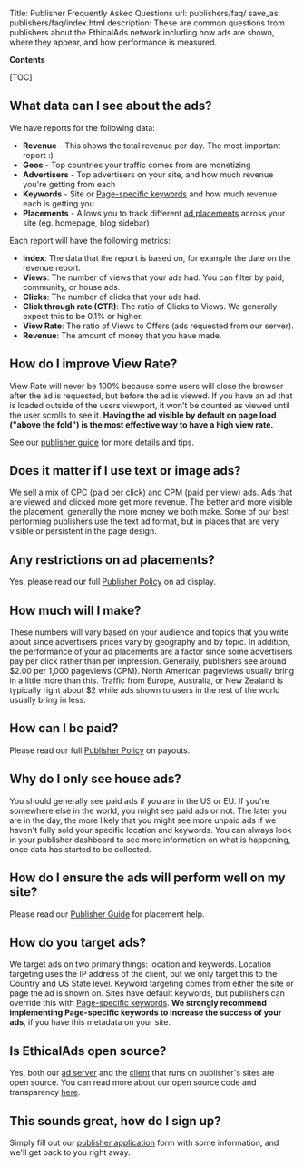 Title: Publisher Frequently Asked Questions
url: publishers/faq/
save_as: publishers/faq/index.html
description: These are common questions from publishers about the EthicalAds network including how ads are shown, where they appear, and how performance is measured.

**Contents**

[TOC]

## What data can I see about the ads?

We have reports for the following data:

* **Revenue** - This shows the total revenue per day. The most important report :)
* **Geos** - Top countries your traffic comes from are monetizing
* **Advertisers** - Top advertisers on your site, and how much revenue you're getting from each
* **Keywords** - Site or [Page-specific keywords](https://ethical-ad-client.readthedocs.io/en/latest/#page-specific-keywords) and how much revenue each is getting you
* **Placements** - Allows you to track different [ad placements](https://ethical-ad-client.readthedocs.io/en/latest/#ad-placement-reporting) across your site (eg. homepage, blog sidebar)

Each report will have the following metrics:

* **Index**: The data that the report is based on, for example the date on the revenue report.
* **Views**: The number of views that your ads had. You can filter by paid, community, or house ads.
* **Clicks**: The number of clicks that your ads had.
* **Click through rate (CTR)**: The ratio of Clicks to Views. We generally expect this to be 0.1% or higher.
* **View Rate**: The ratio of Views to Offers (ads requested from our server).
* **Revenue**: The amount of money that you have made.

## How do I improve View Rate?

View Rate will never be 100% because some users will close the browser after the ad is requested,
but before the ad is viewed.
If you have an ad that is loaded outside of the users viewport,
it won't be counted as viewed until the user scrolls to see it.
**Having the ad visible by default on page load ("above the fold") is the most effective way to have a high view rate.**

See our [publisher guide]({filename}learning-hub/publisher-guide.md) for more details and tips.


## Does it matter if I use text or image ads?

We sell a mix of CPC (paid per click) and CPM (paid per view) ads.
Ads that are viewed and clicked more get more revenue.
The better and more visible the placement, generally the more money we both make.
Some of our best performing publishers use the text ad format,
but in places that are very visible or persistent in the page design.


## Any restrictions on ad placements?

Yes, please read our full [Publisher Policy](/publisher-policy/#ad-display) on ad display.


## How much will I make?

These numbers will vary based on your audience and topics that you write about
since advertisers prices vary by geography and by topic.
In addition, the performance of your ad placements are a factor
since some advertisers pay per click rather than per impression.
Generally, publishers see around $2.00 per 1,000 pageviews (CPM).
North American pageviews usually bring in a little more than this.
Traffic from Europe, Australia, or New Zealand is typically right about $2
while ads shown to users in the rest of the world usually bring in less.


## How can I be paid?

Please read our full [Publisher Policy](/publisher-policy/#payouts) on payouts.


## Why do I only see house ads?

You should generally see paid ads if you are in the US or EU.
If you're somewhere else in the world,
you might see paid ads or not.
The later you are in the day,
the more likely that you might see more unpaid ads if we haven't fully sold your specific location and keywords.
You can always look in your publisher dashboard to see more information on what is happening, once data has started to be collected.

## How do I ensure the ads will perform well on my site?

Please read our [Publisher Guide](/publisher-guide) for placement help.


## How do you target ads?

We target ads on two primary things: location and keywords.
Location targeting uses the IP address of the client,
but we only target this to the Country and US State level.
Keyword targeting comes from either the site or page the ad is shown on.
Sites have default keywords,
but publishers can override this with [Page-specific keywords](https://ethical-ad-client.readthedocs.io/en/latest/#page-specific-keywords).
**We strongly recommend implementing Page-specific keywords to increase the success of your ads**,
if you have this metadata on your site.


## Is EthicalAds open source?

Yes, both our [ad server](https://github.com/readthedocs/ethical-ad-server)
and the [client](https://github.com/readthedocs/ethical-ad-client) that runs on publisher's sites are open source.
You can read more about our open source code and transparency [here]({filename}open-source.md).


## This sounds great, how do I sign up?

Simply fill out our [publisher application](/publishers/#inbound-form) form with some information,
and we'll get back to you right away.
